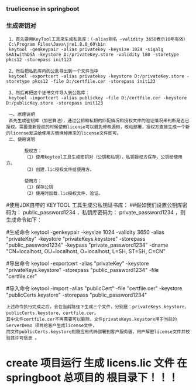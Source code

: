  
 ### truelicense in springboot
 
 ### 生成密钥对
     
     1、首先要用KeyTool工具来生成私匙库：（-alias别名 –validity 3650表示10年有效）
     C:\Program Files\Java\jre1.8.0_60\bin
     keytool -genkeypair -alias privatekey -keysize 1024 -sigalg SHA1withDSA -keystore D:/privateKey.store -validity 180 -storetype pkcs12 -storepass init123
  
     2、然后把私匙库内的公匙导出到一个文件当中
     keytool -exportcert -alias privatekey -keystore D:/privateKey.store -storetype pkcs12 -file D:/certfile.cer -storepass init123
 
     3、然后再把这个证书文件导入到公匙库：
     keytool -importcert -alias publickey -file D:/certfile.cer -keystore D:/publicKey.store -storepass init123 
 
     一、原理说明
     首先生成密钥库（加密算法），通过公钥和私钥的匹配情况和授权文件的验证情况来判断是否已授权。需要重新授权的时候使用license可以避免修改源码，改动部署，授权方直接生成一个新的license发送给使用方替换掉原来的license文件即可。
     二、使用说明
     
           授权方：
           （1）使用keytool工具生成密钥对（公钥和私钥），私钥授权方保存，公钥给使用方。
           （2）创建.lic授权文件给使用方。
     
           使用方：
           （1）保存公钥
           （2）使用时加载.lic授权文件，验证。



#使用JDK自带的 KEYTOOL 工具生成公私钥证书库：
##假如我们设置公钥库密码为： public_password1234 ，私钥库密码为： private_password1234 ，则生成命令如下：

#生成命令
    keytool -genkeypair -keysize 1024 -validity 3650 -alias "privateKey" -keystore "privateKeys.keystore" -storepass "public_password1234" -keypass "private_password1234" -dname "CN=localhost, OU=localhost, O=localhost, L=SH, ST=SH, C=CN"

#导出命令
    keytool -exportcert -alias "privateKey" -keystore "privateKeys.keystore" -storepass "public_password1234" -file "certfile.cer"

#导入命令
    keytool -import -alias "publicCert" -file "certfile.cer" -keystore "publicCerts.keystore" -storepass "public_password1234"

    上述命令执行完成之后，会在当前路径下生成三个文件，分别是：privateKeys.keystore、publicCerts.keystore、certfile.cer。 
    其中文件certfile.cer不再需要可以删除，文件privateKeys.keystore用于当前的 ServerDemo 项目给客户生成license文件，
    而文件publicCerts.keystore则随应用代码部署到客户服务器，用户解密license文件并校验其许可信息 。
    
    
# create 项目运行 生成 licens.lic  文件 在 springboot 总项目的 根目录下！！！